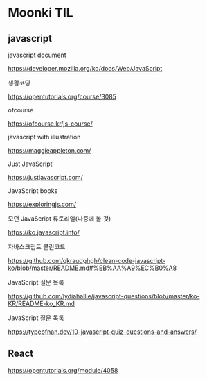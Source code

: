 # Moonki TIL
## javascript

javascript document

https://developer.mozilla.org/ko/docs/Web/JavaScript

~~생활코딩~~

https://opentutorials.org/course/3085

ofcourse

https://ofcourse.kr/js-course/

javascript with illustration

https://maggieappleton.com/

Just JavaScript

https://justjavascript.com/

JavaScript books

https://exploringjs.com/

모던 JavaScript 튜토리얼(나중에 볼 것)

https://ko.javascript.info/

자바스크립트 클린코드

https://github.com/qkraudghgh/clean-code-javascript-ko/blob/master/README.md#%EB%AA%A9%EC%B0%A8

JavaScript 질문 목록

https://github.com/lydiahallie/javascript-questions/blob/master/ko-KR/README-ko_KR.md

JavaScript 질문 목록

https://typeofnan.dev/10-javascript-quiz-questions-and-answers/

## React

https://opentutorials.org/module/4058
